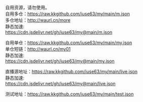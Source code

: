 自用资源，请勿使用。<br>
自用多仓：https://raw.kkgithub.com/iuse63/my/main/m.json<br>
多仓地址：http://waurl.cn/more<br>
静态加速:<br>
https://cdn.jsdelivr.net/gh/iuse63/my@main/m.json<br>



自用单仓：https://raw.kkgithub.com/iuse63/my/main/my.json<br>
单仓短链：http://waurl.cn/my01<br>
静态加速:<br>
https://cdn.jsdelivr.net/gh/iuse63/my@main/my.json<br>



直播源地址：https://raw.kkgithub.com/iuse63/my/main/live.json<br>
静态加速:<br>
https://cdn.jsdelivr.net/gh/iuse63/my@main/live.json<br>


测试地址：https://raw.kkgithub.com/iuse63/my/main/test.json<br>






